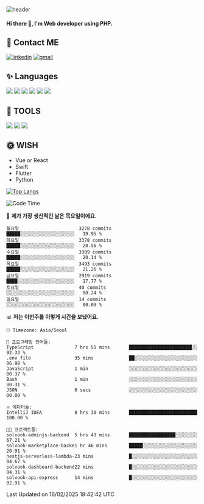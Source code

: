 ![header](https://capsule-render.vercel.app/api?type=waving&color=auto&height=300&section=header&text=Elin&fontSize=90&animation=twinkling)

#### Hi there 👋, I'm <b>Web developer</b> using PHP. ####

<!--
- 🔭 I’m currently working on Uniwill
- 🌱 I’m currently learning Vue or React or Python.
-->

<!---#### I am PHP developer --->

## 💌 Contact ME ###
[<img src='https://img.shields.io/badge/-EunjiKo-%230A66C2?style=flat-square&logo=LinkedIn&logoColor=white' alt='linkedin'>](https://www.linkedin.com/in/https://www.linkedin.com/in/eunji-ko-00a907164//)  [<img src='https://img.shields.io/badge/-einee214%40gmail.com-%23EA4335?style=flat-square&logo=Gmail&logoColor=white' alt='gmail'>](einee214@gmail.com)  


## ✨ Languages
<img src='https://img.shields.io/badge/-PHP-%23777BB4?style=for-the-badge&logo=PHP&logoColor=white'> <img src='https://img.shields.io/badge/-Laravel-%23FF2D20?style=for-the-badge&logo=Laravel&logoColor=white'> <img src='https://img.shields.io/badge/Jquery-%230769AD?style=for-the-badge&logo=Jquery&logoColor=white'> <img src='https://img.shields.io/badge/CSS3-%231572B6?style=for-the-badge&logo=CSS3&logoColor=white'> <img src='https://img.shields.io/badge/Bootstrap-%237952B3?style=for-the-badge&logo=Bootstrap&logoColor=white' > <img src='https://img.shields.io/badge/MySQL-%234479A1?style=for-the-badge&logo=MySQL&logoColor=white' >

## 🌷 TOOLS
<img src='https://img.shields.io/badge/PHPSTORM-%23000000?style=for-the-badge&logo=PhpStorm&logoColor=white' > <img src='https://img.shields.io/badge/GitLab-%23FCA121?style=for-the-badge&logo=GitLab&logoColor=white' > <img src='https://img.shields.io/badge/GitHub-%23181717?style=for-the-badge&logo=GitHub&logoColor=white'>


## 🌞 WISH
- Vue or React
- Swift
- Flutter
- Python


[![Top Langs](https://github-readme-stats.vercel.app/api/top-langs/?username=ein214&layout=compact)](https://github.com/anuraghazra/github-readme-stats)

<!--START_SECTION:waka-->
![Code Time](http://img.shields.io/badge/Code%20Time-4%2C046%20hrs%2052%20mins-blue)

📅 **제가 가장 생산적인 날은 목요일이에요.** 

```text
월요일                      3278 commits        █████░░░░░░░░░░░░░░░░░░░░   19.95 % 
화요일                      3378 commits        █████░░░░░░░░░░░░░░░░░░░░   20.56 % 
수요일                      3309 commits        █████░░░░░░░░░░░░░░░░░░░░   20.14 % 
목요일                      3493 commits        █████░░░░░░░░░░░░░░░░░░░░   21.26 % 
금요일                      2919 commits        ████░░░░░░░░░░░░░░░░░░░░░   17.77 % 
토요일                      40 commits          ░░░░░░░░░░░░░░░░░░░░░░░░░   00.24 % 
일요일                      14 commits          ░░░░░░░░░░░░░░░░░░░░░░░░░   00.09 % 
```


📊 **저는 이번주를 이렇게 시간을 보냈어요.** 

```text
🕑︎ Timezone: Asia/Seoul

💬 프로그래밍 언어들: 
TypeScript               7 hrs 51 mins       ███████████████████████░░   92.33 % 
.env file                35 mins             ██░░░░░░░░░░░░░░░░░░░░░░░   06.98 % 
JavaScript               1 min               ░░░░░░░░░░░░░░░░░░░░░░░░░   00.37 % 
Bash                     1 min               ░░░░░░░░░░░░░░░░░░░░░░░░░   00.31 % 
JSON                     0 secs              ░░░░░░░░░░░░░░░░░░░░░░░░░   00.00 % 

🔥 에디터들: 
IntelliJ IDEA            8 hrs 30 mins       █████████████████████████   100.00 % 

🐱‍💻 프로젝트들: 
solvook-adminjs-backend  5 hrs 43 mins       █████████████████░░░░░░░░   67.21 % 
solvook-marketplace-backe1 hr 46 mins        █████░░░░░░░░░░░░░░░░░░░░   20.91 % 
nestjs-serverless-lambda-23 mins             █░░░░░░░░░░░░░░░░░░░░░░░░   04.67 % 
solvook-dashboard-backend22 mins             █░░░░░░░░░░░░░░░░░░░░░░░░   04.31 % 
solvook-api-express      14 mins             █░░░░░░░░░░░░░░░░░░░░░░░░   02.91 % 
```


 Last Updated on 16/02/2025 18:42:42 UTC
<!--END_SECTION:waka-->

<!---![GitHub stats](https://github-readme-stats.vercel.app/api?username=ein214&show_icons=true&theme=dracula)  --->



